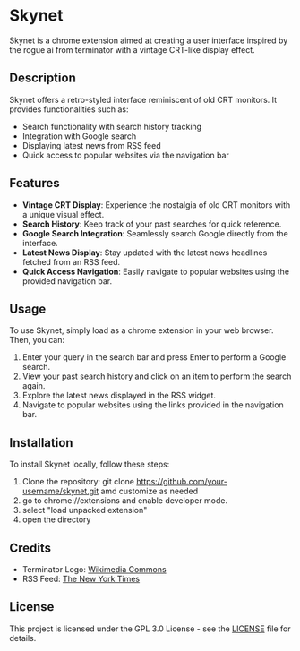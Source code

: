 # Skynet

Skynet is a chrome extension aimed at creating a user interface inspired by the rogue ai from terminator with a vintage CRT-like display effect.

## Description

Skynet offers a retro-styled interface reminiscent of old CRT monitors. It provides functionalities such as:

- Search functionality with search history tracking
- Integration with Google search
- Displaying latest news from RSS feed
- Quick access to popular websites via the navigation bar

## Features

- **Vintage CRT Display**: Experience the nostalgia of old CRT monitors with a unique visual effect.
- **Search History**: Keep track of your past searches for quick reference.
- **Google Search Integration**: Seamlessly search Google directly from the interface.
- **Latest News Display**: Stay updated with the latest news headlines fetched from an RSS feed.
- **Quick Access Navigation**: Easily navigate to popular websites using the provided navigation bar.

## Usage

To use Skynet, simply load as a chrome extension in your web browser. Then, you can:

1. Enter your query in the search bar and press Enter to perform a Google search.
2. View your past search history and click on an item to perform the search again.
3. Explore the latest news displayed in the RSS widget.
4. Navigate to popular websites using the links provided in the navigation bar.

## Installation

To install Skynet locally, follow these steps:

1. Clone the repository:
   git clone https://github.com/your-username/skynet.git amd customize as needed 
2. go to chrome://extensions and enable developer mode.
3. select "load unpacked extension"
4. open the directory

## Credits

- Terminator Logo: [Wikimedia Commons](https://commons.wikimedia.org/wiki/File:Skynet_icon_transparent_background.png)
- RSS Feed: [The New York Times](https://rss.nytimes.com/services/xml/rss/nyt/US.xml)

## License

This project is licensed under the GPL 3.0 License - see the [LICENSE](LICENSE) file for details.
